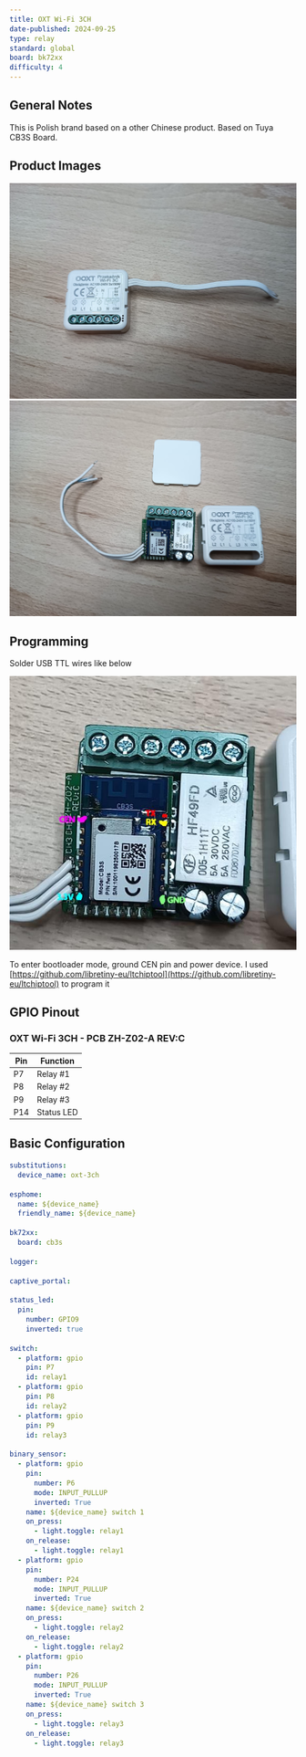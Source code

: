 ```yaml
---
title: OXT Wi-Fi 3CH
date-published: 2024-09-25
type: relay
standard: global
board: bk72xx
difficulty: 4
---
```


## General Notes

This is Polish brand based on a other Chinese product. Based on Tuya CB3S Board.

## Product Images

![main view](./device.jpg "DEVICE")
![pcb](./pcb.jpg "PCB")

## Programming

Solder USB TTL wires like below

![soldering](./soldering.jpg "soldering")

To enter bootloader mode, ground CEN pin and power device. I used
[https://github.com/libretiny-eu/ltchiptool](https://github.com/libretiny-eu/ltchiptool) to
program it

## GPIO Pinout

### OXT Wi-Fi 3CH - PCB ZH-Z02-A REV:C

| Pin | Function   |
| --- | ---------- |
| P7  | Relay #1   |
| P8  | Relay #2   |
| P9  | Relay #3   |
| P14 | Status LED |

## Basic Configuration

```yaml
substitutions:
  device_name: oxt-3ch

esphome:
  name: ${device_name}
  friendly_name: ${device_name}

bk72xx:
  board: cb3s

logger:

captive_portal:

status_led:
  pin:
    number: GPIO9
    inverted: true

switch:
  - platform: gpio
    pin: P7
    id: relay1
  - platform: gpio
    pin: P8
    id: relay2
  - platform: gpio
    pin: P9
    id: relay3

binary_sensor:
  - platform: gpio
    pin:
      number: P6
      mode: INPUT_PULLUP
      inverted: True
    name: ${device_name} switch 1
    on_press:
      - light.toggle: relay1
    on_release:
      - light.toggle: relay1
  - platform: gpio
    pin:
      number: P24
      mode: INPUT_PULLUP
      inverted: True
    name: ${device_name} switch 2
    on_press:
      - light.toggle: relay2
    on_release:
      - light.toggle: relay2
  - platform: gpio
    pin:
      number: P26
      mode: INPUT_PULLUP
      inverted: True
    name: ${device_name} switch 3
    on_press:
      - light.toggle: relay3
    on_release:
      - light.toggle: relay3
```
